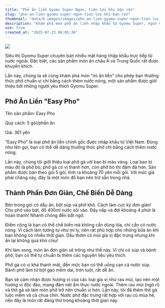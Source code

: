 ```yaml
---
title: "Phở ăn liền Gyomu Super Ngon, tiện lợi khi bận rộn"
slug: "pho-an-lien-gyomu-super-ngon-tien-loi-khi-ban-ron"
thumbnail: "data/6.images/images/pho-an-lien-gyomu-super-ngon-tien-loi-khi-ban-ron.webp"
description: "Khám phá món phở ăn liền nhập khẩu từ Gyomu Super, ngon miệng, dễ chế biến chỉ với nước sôi, phù hợp cho những ai bận rộn."
use: true
created_at: "2025-07-23 06:05:36"
---
```


![](/images/20250722-00090072-thankyu-000-1-view.webp)

Siêu thị Gyomu Super chuyên bán nhiều mặt hàng nhập khẩu trực tiếp từ nước ngoài. Đặc biệt, các sản phẩm món ăn châu Á và Trung Quốc rất được khuyến khích.

Lần này, chúng ta sẽ cùng khám phá món "mì ăn liền" cho phép bạn thưởng thức phở chuẩn vị chỉ bằng cách thêm nước nóng, một sản phẩm được giới thiệu bởi những người yêu thích Gyomu Super.

## Phở Ăn Liền "Easy Pho"

Tên sản phẩm: Easy Pho

Quy cách: 5 gói/phần ăn

Giá: 361 yên

"Easy Pho" là loại phở ăn liền chính gốc được nhập khẩu từ Việt Nam. Đúng như tên gọi, bạn có thể dễ dàng thưởng thức phở chỉ bằng cách thêm nước nóng.

Lần này, chúng tôi giới thiệu loại phở gà với bao bì màu vàng. Loại bao bì màu đỏ là phở bò; phở gà có vị thanh hơn, còn phở bò thì đậm đà hơn. Sản phẩm được bán theo gói 5 gói, tính ra khoảng 70 yên mỗi gói. Với mức giá phải chăng này, đây là một món đồ bạn nên trữ sẵn trong nhà.

## Thành Phần Đơn Giản, Chế Biến Dễ Dàng

Bên trong gói có dầu ăn, bột súp và phở khô. Cách làm cực kỳ đơn giản! Cho phở vào bát, đổ 400ml nước sôi vào. Đậy nắp và đợi khoảng 4 phút là hoàn thành! Nhanh chóng đến bất ngờ.

Điểm cộng là bạn có thể chế biến mà không cần dùng lửa, chỉ cần có nước nóng. Vì cách làm tương tự như mì ly, nên rất phù hợp cho những bữa ăn khi bạn không có nhiều thời gian. Dầu thơm có mùi gia vị đặc trưng nhưng khi ăn lại không quá khó chịu!

Khi làm xong, món ăn đơn giản sẽ trông như thế này. Vì chỉ có súp và bánh phở, bạn có thể tự chuẩn bị thêm các nguyên liệu yêu thích.

Phở gà có vị khá thanh mát, đến mức bạn có thể uống cạn cả nước súp. Bánh phở làm từ bột gạo mềm dai, trơn tuột, rất dễ ăn.

Bạn sẽ cảm nhận được hương vị của các loại gia vị như rau mùi, tạo nên một hương vị độc đáo, mang đậm nét ẩm thực nước ngoài. Thêm rau mùi (ngò rí) và thịt gà sẽ làm món phở trở nên chuẩn vị hơn. Lần này, tôi đã thêm thịt gà luộc mềm và cà chua chín. Nước phở đặc trưng rất hợp với rau củ mùa hè, nên đây là món rất đáng thử trong khoảng thời gian này.